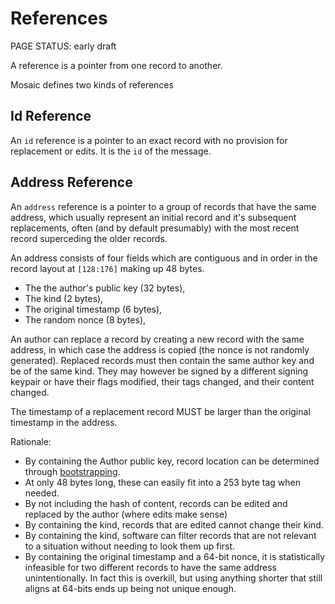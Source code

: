 # References

<status>PAGE STATUS: early draft</status>

A reference is a pointer from one record to another.

Mosaic defines two kinds of references

## Id Reference

An `id` reference is a pointer to an exact record with no provision for
replacement or edits. It is the `id` of the message.

## Address Reference

An `address` reference is a pointer to a group of records that have the same
address, which usually represent an initial record and it's subsequent
replacements, often (and by default presumably) with the most recent record
superceding the older records.

An address consists of four fields which are contiguous and in order in the
record layout at `[128:176]` making up 48 bytes.

* The the author's public key (32 bytes),
* The kind (2 bytes),
* The original timestamp (6 bytes),
* The random nonce (8 bytes),

An author can replace a record by creating a new record with the same address,
in which case the address is copied (the nonce is not randomly generated).
Replaced records must then contain the same author key and be of the same
kind.  They may however be signed by a different signing keypair or have
their flags modified, their tags changed, and their content changed.

The timestamp of a replacement record MUST be larger than the original
timestamp in the address.

Rationale:

* By containing the Author public key, record location can be determined
  through [bootstrapping](bootstrap.md).
* At only 48 bytes long, these can easily fit into a 253 byte tag when needed.
* By not including the hash of content, records can be edited and replaced by
  the author (where edits make sense)
* By containing the kind, records that are edited cannot change their kind.
* By containing the kind, software can filter records that are not
  relevant to a situation without needing to look them up first.
* By containing the original timestamp and a 64-bit nonce, it is statistically
  infeasible for two different records to have the same address
  unintentionally. In fact this is overkill, but using anything shorter
  that still aligns at 64-bits ends up being not unique enough.